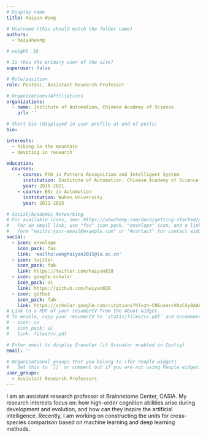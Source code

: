 ```yaml
---
# Display name
title: Haiyan Wang

# Username (this should match the folder name)
authors:
  - haiyanwang

# weight：10

# Is this the primary user of the site?
superuser: false

# Role/position
role: Postdoc, Assistant Research Professor

# Organizations/Affiliations
organizations:
  - name: Institute of Automation, Chinese Academy of Science
    url: ''

# Short bio (displayed in user profile at end of posts)
bio: 

interests:
  - hiking in the mountain
  - devoting in research

education:
  courses:
    - course: PhD in Pattern Recognition and Intelligent System
      institution: Institute of Automation, Chinese Academy of Science
      year: 2015-2021
    - course: BSc in Automation
      institution: Wuhan University
      year: 2011-2015

# Social/Academic Networking
# For available icons, see: https://wowchemy.com/docs/getting-started/page-builder/#icons
#   For an email link, use "fas" icon pack, "envelope" icon, and a link in the
#   form "mailto:your-email@example.com" or "#contact" for contact widget.
social:
  - icon: envelope
    icon_pack: fas
    link: 'mailto:wanghaiyan2015@ia.ac.cn'
  - icon: twitter
    icon_pack: fab
    link: https://twitter.com/haiyan828
  - icon: google-scholar
    icon_pack: ai
    link: https://github.com/haiyan828
  - icon: github
    icon_pack: fab
    link: https://scholar.google.com/citations?hl=zh-CN&user=VAzC4y8AAAAJ
# Link to a PDF of your resume/CV from the About widget.
# To enable, copy your resume/CV to `static/files/cv.pdf` and uncomment the lines below.
# - icon: cv
#   icon_pack: ai
#   link: files/cv.pdf

# Enter email to display Gravatar (if Gravatar enabled in Config)
email: ''

# Organizational groups that you belong to (for People widget)
#   Set this to `[]` or comment out if you are not using People widget.
user_groups:
  - Assistant Research Professors
---
```


I am an assistant research professor at Brainnetome Center, CASIA. My research interests focus on: how high-order cognition abilities arise during development and evolution, and how can they inspire the artificial intelligence. Recently, I am working on constructing the units for cross-species comparison based on machine learning and deep learning methods.